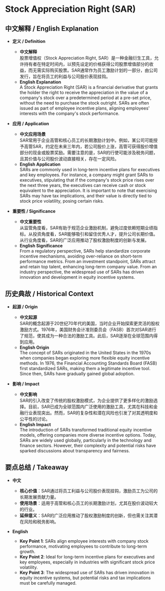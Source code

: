 # Stock Appreciation Right (SAR)

## 中文解释 / English Explanation

* **定义 / Definition**  
  - **中文解释**  
    股票增值权（Stock Appreciation Right, SAR）是一种金融衍生工具，允许持有者在特定时间内，以预先设定的价格获得公司股票增值部分的收益，而无需实际购买股票。SAR通常作为员工激励计划的一部分，由公司发行，旨在将员工的利益与公司股价表现挂钩。  
  - **English Explanation**  
    A Stock Appreciation Right (SAR) is a financial derivative that grants the holder the right to receive the appreciation in the value of a company's stock over a predetermined period at a pre-set price, without the need to purchase the stock outright. SARs are often issued as part of employee incentive plans, aligning employees' interests with the company's stock performance.

* **应用 / Application**  
  - **中文应用场景**  
    SAR常用于企业高管和核心员工的长期激励计划中。例如，某公司可能授予高管SAR，约定在未来三年内，若公司股价上涨，高管可获得股价增值部分的现金或股票奖励。需要注意的是，SAR的行使可能涉及税务问题，且其价值与公司股价波动直接相关，存在一定风险。  
  - **English Application**  
    SARs are commonly used in long-term incentive plans for executives and key employees. For instance, a company might grant SARs to executives, stipulating that if the company's stock price rises over the next three years, the executives can receive cash or stock equivalent to the appreciation. It is important to note that exercising SARs may have tax implications, and their value is directly tied to stock price volatility, posing certain risks.

* **重要性 / Significance**  
  - **中文重要性**  
    从监管角度看，SAR有助于规范企业激励机制，避免过度依赖短期业绩指标。从投资角度看，SAR能够吸引和留住优秀人才，提升公司长期价值。从行业角度看，SAR的广泛应用推动了股权激励制度的创新与发展。  
  - **English Significance**  
    From a regulatory perspective, SARs help standardize corporate incentive mechanisms, avoiding over-reliance on short-term performance metrics. From an investment standpoint, SARs attract and retain top talent, enhancing long-term company value. From an industry perspective, the widespread use of SARs has driven innovation and development in equity incentive systems.

## 历史典故 / Historical Context

* **起源 / Origin**  
  - **中文起源**  
    SAR的概念起源于20世纪70年代的美国，当时企业开始探索更灵活的股权激励方式。1976年，美国财务会计准则委员会（FASB）首次对SAR进行了规范，使其成为一种合法的激励工具。此后，SAR逐渐在全球范围内得到应用。  
  - **English Origin**  
    The concept of SARs originated in the United States in the 1970s when companies began exploring more flexible equity incentive methods. In 1976, the Financial Accounting Standards Board (FASB) first standardized SARs, making them a legitimate incentive tool. Since then, SARs have gradually gained global adoption.

* **影响 / Impact**  
  - **中文影响**  
    SAR的引入改变了传统的股权激励模式，为企业提供了更多样化的激励选择。目前，SAR已成为全球范围内广泛使用的激励工具，尤其在科技和金融行业表现突出。然而，SAR的复杂性和潜在风险也引发了对其透明度和公平性的讨论。  
  - **English Impact**  
    The introduction of SARs transformed traditional equity incentive models, offering companies more diverse incentive options. Today, SARs are widely used globally, particularly in the technology and finance sectors. However, their complexity and potential risks have sparked discussions about transparency and fairness.

## 要点总结 / Takeaway

* **中文**  
  - **核心价值**：SAR通过将员工利益与公司股价表现挂钩，激励员工为公司的长期发展贡献力量。  
  - **使用场景**：适用于高管和核心员工的长期激励计划，尤其在股价波动较大的行业。  
  - **延伸意义**：SAR的广泛应用推动了股权激励制度的创新，但也需关注其潜在风险和税务影响。  

* **English**  
  - **Key Point 1**: SARs align employee interests with company stock performance, motivating employees to contribute to long-term growth.  
  - **Key Point 2**: Ideal for long-term incentive plans for executives and key employees, especially in industries with significant stock price volatility.  
  - **Key Point 3**: The widespread use of SARs has driven innovation in equity incentive systems, but potential risks and tax implications must be carefully managed.
